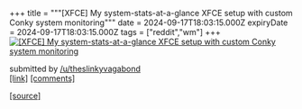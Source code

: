 +++
title = """[XFCE] My system-stats-at-a-glance XFCE setup with custom Conky system monitoring"""
date = 2024-09-17T18:03:15.000Z
expiryDate = 2024-09-17T18:03:15.000Z
tags = ["reddit","wm"]
+++
[![[XFCE] My system-stats-at-a-glance XFCE setup with custom Conky system monitoring](https://preview.redd.it/g2yvf6pusepd1.png?width=640&crop=smart&auto=webp&s=afa6fa66965f8ac278011e40d9c15595fadea3fe "[XFCE] My system-stats-at-a-glance XFCE setup with custom Conky system monitoring")](https://www.reddit.com/r/unixporn/comments/1fj6742/xfce_my_systemstatsataglance_xfce_setup_with/)

submitted by [/u/theslinkyvagabond](https://www.reddit.com/user/theslinkyvagabond)  
[\[link\]](https://i.redd.it/g2yvf6pusepd1.png) [\[comments\]](https://www.reddit.com/r/unixporn/comments/1fj6742/xfce_my_systemstatsataglance_xfce_setup_with/)

[[source]](https://www.reddit.com/r/unixporn/comments/1fj6742/xfce_my_systemstatsataglance_xfce_setup_with/)
